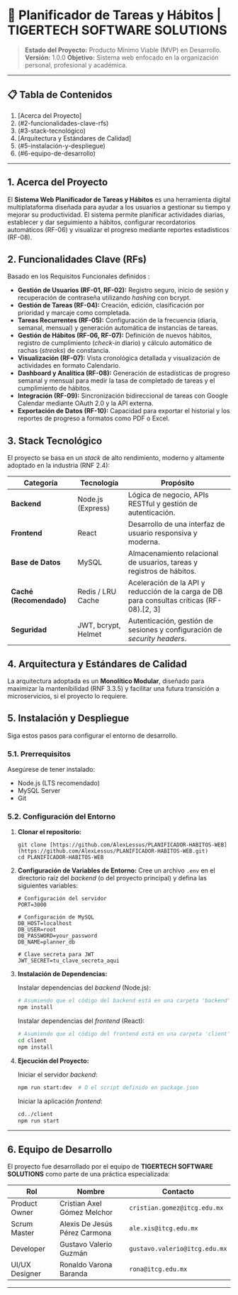 # 🚀 Planificador de Tareas y Hábitos | TIGERTECH SOFTWARE SOLUTIONS

> **Estado del Proyecto:** Producto Mínimo Viable (MVP) en Desarrollo.
> **Versión:** 1.0.0
> **Objetivo:** Sistema web enfocado en la organización personal, profesional y académica.

-----

## 📋 Tabla de Contenidos

1.  [Acerca del Proyecto]
2.  (\#2-funcionalidades-clave-rfs)
3.  (\#3-stack-tecnológico)
4.  [Arquitectura y Estándares de Calidad]
5.  (\#5-instalación-y-despliegue)
6.  (\#6-equipo-de-desarrollo)

-----

## 1\. Acerca del Proyecto

El **Sistema Web Planificador de Tareas y Hábitos** es una herramienta digital multiplataforma diseñada para ayudar a los usuarios a gestionar su tiempo y mejorar su productividad. El sistema permite planificar actividades diarias, establecer y dar seguimiento a hábitos, configurar recordatorios automáticos (RF-06) y visualizar el progreso mediante reportes estadísticos (RF-08).

## 2\. Funcionalidades Clave (RFs)

Basado en los Requisitos Funcionales definidos :

  * **Gestión de Usuarios (RF-01, RF-02):** Registro seguro, inicio de sesión y recuperación de contraseña utilizando *hashing* con bcrypt.
  * **Gestión de Tareas (RF-04):** Creación, edición, clasificación por prioridad y marcaje como completada.
  * **Tareas Recurrentes (RF-05):** Configuración de la frecuencia (diaria, semanal, mensual) y generación automática de instancias de tareas.
  * **Gestión de Hábitos (RF-06, RF-07):** Definición de nuevos hábitos, registro de cumplimiento (*check-in* diario) y cálculo automático de rachas (*streaks*) de constancia.
  * **Visualización (RF-07):** Vista cronológica detallada y visualización de actividades en formato Calendario.
  * **Dashboard y Analítica (RF-08):** Generación de estadísticas de progreso semanal y mensual para medir la tasa de completado de tareas y el cumplimiento de hábitos.
  * **Integración (RF-09):** Sincronización bidireccional de tareas con Google Calendar mediante OAuth 2.0 y la API externa.
  * **Exportación de Datos (RF-10):** Capacidad para exportar el historial y los reportes de progreso a formatos como PDF o Excel.

## 3\. Stack Tecnológico

El proyecto se basa en un *stack* de alto rendimiento, moderno y altamente adoptado en la industria (RNF 2.4):

| Categoría | Tecnología | Propósito |
|---|---|---|
| **Backend** | Node.js (Express) | Lógica de negocio, APIs RESTful y gestión de autenticación. |
| **Frontend** | React | Desarrollo de una interfaz de usuario responsiva y moderna. |
| **Base de Datos** | MySQL | Almacenamiento relacional de usuarios, tareas y registros de hábitos. |
| **Caché (Recomendado)**| Redis / LRU Cache | Aceleración de la API y reducción de la carga de DB para consultas críticas (RF-08).[2, 3] |
| **Seguridad** | JWT, bcrypt, Helmet | Autenticación, gestión de sesiones y configuración de *security headers*. |

## 4\. Arquitectura y Estándares de Calidad

La arquitectura adoptada es un **Monolítico Modular**, diseñado para maximizar la mantenibilidad (RNF 3.3.5) y facilitar una futura transición a microservicios, si el proyecto lo requiere.


## 5\. Instalación y Despliegue

Siga estos pasos para configurar el entorno de desarrollo.

### 5.1. Prerrequisitos

Asegúrese de tener instalado:

  * Node.js (LTS recomendado)
  * MySQL Server
  * Git

### 5.2. Configuración del Entorno

1.  **Clonar el repositorio:**
    
    ```
    git clone [https://github.com/AlexLessus/PLANIFICADOR-HABITOS-WEB](https://github.com/AlexLessus/PLANIFICADOR-HABITOS-WEB.git)
    cd PLANIFICADOR-HABITOS-WEB
    ```

2.  **Configuración de Variables de Entorno:**
    Cree un archivo `.env` en el directorio raíz del *backend* (o del proyecto principal) y defina las siguientes variables:

    ```env
    # Configuración del servidor
    PORT=3000

    # Configuración de MySQL
    DB_HOST=localhost
    DB_USER=root
    DB_PASSWORD=your_password
    DB_NAME=planner_db

    # Clave secreta para JWT
    JWT_SECRET=tu_clave_secreta_aqui

    ```

3.  **Instalación de Dependencias:**

    Instalar dependencias del *backend* (Node.js):

    ```bash
    # Asumiendo que el código del backend está en una carpeta 'backend' o 'src'
    npm install
    ```

    Instalar dependencias del *frontend* (React):

    ```bash
    # Asumiendo que el código del frontend está en una carpeta 'client' o 'frontend'
    cd client 
    npm install
    ```

4.  **Ejecución del Proyecto:**

    Iniciar el servidor *backend*:

    ```bash
    npm run start:dev  # O el script definido en package.json
    ```

    Iniciar la aplicación *frontend*:

    ```bash
    cd../client
    npm run start
    ```

-----

## 6\. Equipo de Desarrollo

El proyecto fue desarrollado por el equipo de **TIGERTECH SOFTWARE SOLUTIONS** como parte de una práctica especializada:

| Rol | Nombre | Contacto |
|---|---|---|
| Product Owner | Cristian Axel Gómez Melchor | `cristian.gomez@itcg.edu.mx` |
| Scrum Master | Alexis De Jesús Pérez Carmona | `ale.xis@itcg.edu.mx` |
| Developer | Gustavo Valerio Guzmán | `gustavo.valerio@itcg.edu.mx` |
| UI/UX Designer | Ronaldo Varona Baranda | `rona@itcg.edu.mx` |

-----
